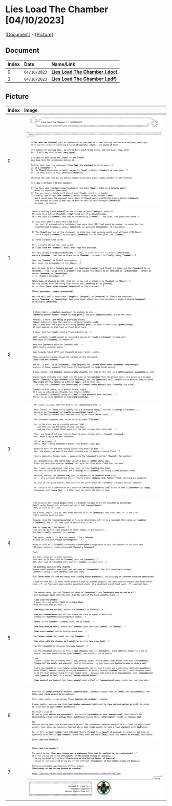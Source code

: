 # Lies Load The Chamber [04/10/2023]

[[Document](#document)] - [[Picture](#picture)]

## Document

| Index | Date         | Name/Link                                                                                                                                |
|:------|:-------------|:-----------------------------------------------------------------------------------------------------------------------------------------|
| 0     | `04/10/2023` | **[Lies Load The Chamber (.doc)](https://github.com/mcc85s/FightingEntropy/blob/main/Docs/20230410/2023_0410-(LiesLoadTheChamber).doc)** |
| 1     | `04/10/2023` | **[Lies Load The Chamber (.pdf)](https://github.com/mcc85s/FightingEntropy/blob/main/Docs/20230410/2023_0410-(LiesLoadTheChamber).pdf)** |

## Picture

| Index | Image                                                                                    |
|:------|:-----------------------------------------------------------------------------------------|
| 0     | ![01.jpg](https://github.com/mcc85s/FightingEntropy/blob/main/Docs/20230410/Pics/01.jpg) |
| 1     | ![02.jpg](https://github.com/mcc85s/FightingEntropy/blob/main/Docs/20230410/Pics/02.jpg) |
| 2     | ![03.jpg](https://github.com/mcc85s/FightingEntropy/blob/main/Docs/20230410/Pics/03.jpg) |
| 3     | ![04.jpg](https://github.com/mcc85s/FightingEntropy/blob/main/Docs/20230410/Pics/04.jpg) |
| 4     | ![05.jpg](https://github.com/mcc85s/FightingEntropy/blob/main/Docs/20230410/Pics/05.jpg) |
| 5     | ![06.jpg](https://github.com/mcc85s/FightingEntropy/blob/main/Docs/20230410/Pics/06.jpg) |
| 6     | ![07.jpg](https://github.com/mcc85s/FightingEntropy/blob/main/Docs/20230410/Pics/07.jpg) |
| 7     | ![08.jpg](https://github.com/mcc85s/FightingEntropy/blob/main/Docs/20230410/Pics/08.jpg) |
